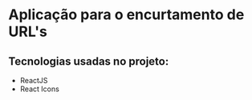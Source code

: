 # Aplicação para o encurtamento de URL's

## Tecnologias usadas no projeto:
<ul>
  <li>ReactJS</li>
  <li>React Icons</li>
</ul>